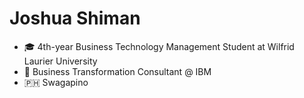 # Joshua Shiman
- 🎓 4th-year Business Technology Management Student at Wilfrid Laurier University
- 💼 Business Transformation Consultant @ IBM
- 🇵🇭 Swagapino

<!---
joshshiman/joshshiman is a ✨ special ✨ repository because its `README.md` (this file) appears on your GitHub profile.
You can click the Preview link to take a look at your changes.
--->
